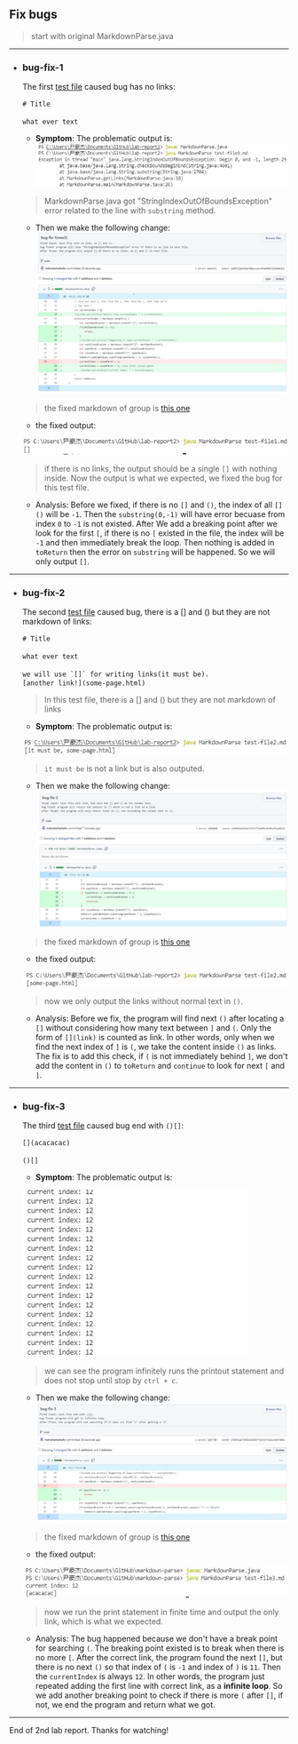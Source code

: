 ## Fix bugs
> start with original MarkdownParse.java

---

* ### **bug-fix-1**

    The first [test file](https://heihaheihahello.github.io/lab-report2/test-file1.md) caused bug has no links:

    ```
    # Title

    what ever text
    ```
    - **Symptom**: The problematic output is: 
    ![Image](1w.jpg)
    > MarkdownParse.java got "StringIndexOutOfBoundsException" error related to the line with `substring` method.

    - Then we make the following change:
    ![Image](1_fix.jpg)
    > the fixed markdown of group is [this one](https://github.com/heihaheihahello/markdown-parse/commit/cb05f22b9c82efd0bcccac345a8483712464bd52#diff-c703a0ec03474d601c6bf846740b293e0538bccf38d5f677a302457479e9c652)

    - the fixed output: 

    ![Image](1fixed.jpg)

    > if there is no links, the output should be a single `[]` with nothing inside. Now the output is what we expected, we fixed the bug for this test file.

    - Analysis: Before we fixed, if there is no `[]` and `()`, the index of all `[]()` will be `-1`. Then the `substring(0,-1)` will have error becuase from index `0` to `-1` is not existed. After We add a breaking point after we look for the first `[`, if there is no `[` existed in the file, the index will be `-1` and then immediately break the loop. Then nothing is added in `toReturn` then the error on `substring` will be happened. So we will only output `[]`. 

---

* ### **bug-fix-2**
    

    The second [test file](https://heihaheihahello.github.io/lab-report2/test-file2.md) caused bug, there is a [] and () but they are not markdown of links:

    ```
    # Title

    what ever text

    we will use `[]` for writing links(it must be).
    [another link!](some-page.html)

    ```
    > In this test file, there is a [] and () but they are not markdown of links

    - **Symptom**: The problematic output is:

    ![Image](2-w.jpg)

    > `it must be` is not a link but is also outputed.
      
    - Then we make the following change:
    ![Image](2_fix.jpg)
    > the fixed markdown of group is [this one](https://github.com/heihaheihahello/lab-report2/commit/b18f0e5a3144cf7e7c77be995c9af0cdf1eb8c52#diff-c703a0ec03474d601c6bf846740b293e0538bccf38d5f677a302457479e9c652)

    - the fixed output: 

    ![Image](2fixed.jpg)

    > now we only output the links without normal text in `()`.

    - Analysis: Before we fix, the program will find next `()` after locating a `[]` without considering how many text between `]` and `(`. Only the form of `[](link)` is counted as link. In other words, only when we find the next index of `]` is `(`, we take the content inside `()` as links. The fix is to add this check, if `(` is not immediately behind `]`, we don't add the content in `()` to `toReturn` and `continue` to look for next `[` and `]`.
    
---

* ### **bug-fix-3**

    The third [test file](https://heihaheihahello.github.io/markdown-parse/test-file3.md) caused bug end with `()[]`:

    ```
    [](acacacac)

    ()[]
    ```
    - **Symptom**: The problematic output is: 

    ![Image](3w.jpg)

    > we can see the program infinitely runs the printout statement and does not stop until stop by `ctrl + c`.

    - Then we make the following change:
    ![Image](3_fix.jpg)

    > the fixed markdown of group is [this one](https://github.com/heihaheihahello/markdown-parse/commit/17d4532ef3402b3db58f732f23f611bc3b47d86c#diff-c703a0ec03474d601c6bf846740b293e0538bccf38d5f677a302457479e9c652)

    - the fixed output:

    ![Image](3fixed.jpg)

    >now we run the print statement in finite time and output the only link, which is what we expected.

    - Analysis: The bug happened because we don't have a break point for searching `(`. The breaking point existed is to break when there is no more `[`. After the correct link, the program found the next `[]`, but there is no next `()` so that index of `(` is `-1` and index of `)` is `11`. Then the `currentIndex` is always `12`. In other words, the program just repeated adding the first line with correct link, as a **infinite loop**. So we add another breaking point to check if there is more `(` after `[]`, if not, we end the program and return what we got.

---
End of 2nd lab report. Thanks for watching!





